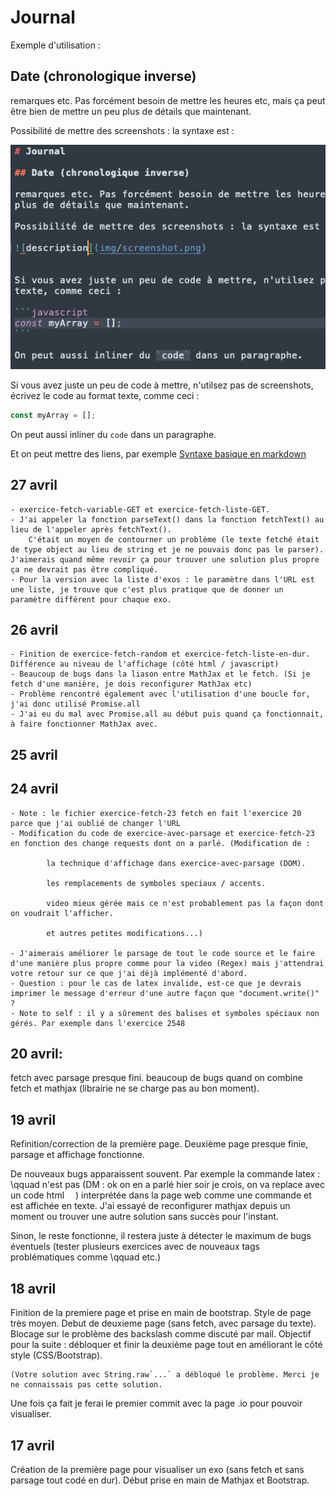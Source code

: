 # Journal

Exemple d'utilisation : 

## Date (chronologique inverse)

remarques etc. Pas forcément besoin de mettre les heures etc, mais ça peut être bien de mettre un peu plus de détails que maintenant.

Possibilité de mettre des screenshots : la syntaxe est :

![description](img/screenshot.png)


Si vous avez juste un peu de code à mettre, n'utilsez pas de screenshots, écrivez le code au format texte, comme ceci :

```javascript
const myArray = [];
```

On peut aussi inliner du `code` dans un paragraphe.

Et on peut mettre des liens, par exemple
[Syntaxe basique en markdown](https://www.markdownguide.org/basic-syntax/)


## 27 avril 
    - exercice-fetch-variable-GET et exercice-fetch-liste-GET.
    - J'ai appeler la fonction parseText() dans la fonction fetchText() au lieu de l'appeler après fetchText().
        C'était un moyen de contourner un problème (le texte fetché était de type object au lieu de string et je ne pouvais donc pas le parser). J'aimerais quand même revoir ça pour trouver une solution plus propre ça ne devrait pas être compliqué.
    - Pour la version avec la liste d'exos : le paramètre dans l'URL est une liste, je trouve que c'est plus pratique que de donner un paramètre différent pour chaque exo.


## 26 avril
    - Finition de exercice-fetch-random et exercice-fetch-liste-en-dur. Différence au niveau de l'affichage (côté html / javascript)
    - Beaucoup de bugs dans la liason entre MathJax et le fetch. (Si je fetch d'une manière, je dois reconfigurer MathJax etc)
    - Problème rencontré également avec l'utilisation d'une boucle for, j'ai donc utilisé Promise.all 
    - J'ai eu du mal avec Promise.all au début puis quand ça fonctionnait, à faire fonctionner MathJax avec.

## 25 avril



## 24 avril

    - Note : le fichier exercice-fetch-23 fetch en fait l'exercice 20 parce que j'ai oublié de changer l'URL
    - Modification du code de exercice-avec-parsage et exercice-fetch-23 en fonction des change requests dont on a parlé. (Modification de :

            la technique d'affichage dans exercice-avec-parsage (DOM).

            les remplacements de symboles speciaux / accents.

            video mieux gérée mais ce n'est probablement pas la façon dont on voudrait l'afficher.

            et autres petites modifications...)

    - J'aimerais améliorer le parsage de tout le code source et le faire d'une manière plus propre comme pour la video (Regex) mais j'attendrai votre retour sur ce que j'ai déjà implémenté d'abord.
    - Question : pour le cas de latex invalide, est-ce que je devrais imprimer le message d'erreur d'une autre façon que "document.write()" ?
    - Note to self : il y a sûrement des balises et symboles spéciaux non gérés. Par exemple dans l'exercice 2548


## 20 avril:

fetch avec parsage presque fini. 
    beaucoup de bugs quand on combine fetch et mathjax (librairie ne se charge pas au bon moment). 


## 19 avril

Refinition/correction de la première page.
    Deuxième page presque finie, parsage et affichage fonctionne.

De nouveaux bugs apparaissent souvent. Par exemple la commande latex : \qquad n'est pas  (DM : ok on en a parlé hier soir je crois, on va replace avec un code html &emsp;) interprétée dans la page web comme une commande et est affichée en texte. J'ai essayé de reconfigurer mathjax depuis un moment ou trouver une autre solution sans succès pour l'instant.

Sinon, le reste fonctionne, il restera juste à détecter le maximum de bugs éventuels (tester plusieurs exercices avec de nouveaux tags problématiques comme \qquad etc.)

## 18 avril

Finition de la premiere page et prise en main de bootstrap.
Style de page très moyen.
Debut de deuxieme page (sans fetch, avec parsage du texte). Blocage sur le problème des backslash comme discuté par mail.
Objectif pour la suite : débloquer et finir la deuxième page tout en améliorant le côté style (CSS/Bootstrap).

    (Votre solution avec String.raw`...` a débloqué le problème. Merci je ne connaissais pas cette solution.

Une fois ça fait je ferai le premier commit avec la page .io pour pouvoir visualiser.

## 17 avril

Création de la première page pour visualiser un exo (sans fetch et sans parsage tout codé en dur).
Début prise en main de Mathjax et Bootstrap.

